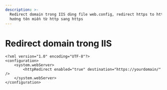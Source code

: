 ```yaml
---
description: >-
  Redirect domain trong IIS dùng file web.config, redirect https to http, điều
  hướng tên miền từ http sang https
---
```


# Redirect domain trong IIS

```aspnet
<?xml version="1.0" encoding="UTF-8"?>
<configuration>
    <system.webServer>
        <httpRedirect enabled="true" destination="https://yourdomain/" />
    </system.webServer>
</configuration>
```
